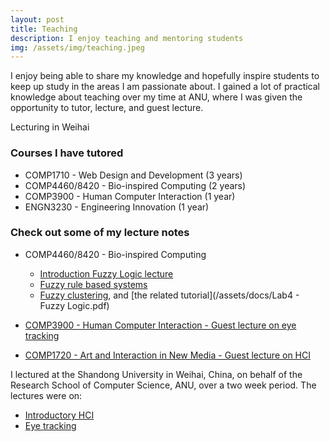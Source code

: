 ```yaml
---
layout: post
title: Teaching
description: I enjoy teaching and mentoring students
img: /assets/img/teaching.jpeg
---
```


I enjoy being able to share my knowledge and hopefully inspire students to keep up study in the areas I am passionate about. I gained a lot of practical knowledge about teaching over my time at ANU, where I was given the opportunity to tutor, lecture, and guest lecture.

<div class="img_row">
    <img class="col one" src="{{ site.baseurl }}/assets/img/portfolio_images/teaching.png" alt="" title="example image"/>
</div>
<div class="col three caption">
	Lecturing in Weihai
</div>


### Courses I have tutored

- COMP1710 - Web Design and Development (3 years)
- COMP4460/8420 - Bio-inspired Computing (2 years)
- COMP3900 - Human Computer Interaction (1 year)
- ENGN3230 - Engineering Innovation (1 year)

### Check out some of my lecture notes

- COMP4460/8420 - Bio-inspired Computing 
  - [Introduction Fuzzy Logic lecture](/assets/docs/Lecture_1_FZ_Intro_Basics.pdf)
  - [Fuzzy rule based systems](/assets/docs/Lecture_2_Fuzzy_rule_based_systems.pdf)
  - [Fuzzy clustering](/assets/docs/Lecture_3_Fuzzy_clustering.pdf), and [the related tutorial](/assets/docs/Lab4 - Fuzzy Logic.pdf)

- [COMP3900 - Human Computer Interaction - Guest lecture on eye tracking](/assets/docs/comp3900_eyetracking.pdf)
- [COMP1720 - Art and Interaction in New Media - Guest lecture on HCI](/assets/docs/COMP1720_guest_lecture.pdf)

I lectured at the Shandong University in Weihai, China, on behalf of the Research School of Computer Science, ANU, over a two week period. The lectures were on:
 - [Introductory HCI](/assets/docs/hci.pdf)
 - [Eye tracking](/assets/docs/hci_and_eyetracking.pdf)
